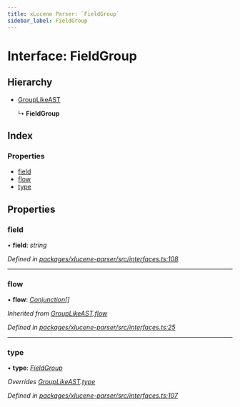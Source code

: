 ```yaml
---
title: xLucene Parser: `FieldGroup`
sidebar_label: FieldGroup
---
```


# Interface: FieldGroup

## Hierarchy

* [GroupLikeAST](grouplikeast.md)

  ↳ **FieldGroup**

## Index

### Properties

* [field](fieldgroup.md#field)
* [flow](fieldgroup.md#flow)
* [type](fieldgroup.md#type)

## Properties

###  field

• **field**: *string*

*Defined in [packages/xlucene-parser/src/interfaces.ts:108](https://github.com/terascope/teraslice/blob/b843209f9/packages/xlucene-parser/src/interfaces.ts#L108)*

___

###  flow

• **flow**: *[Conjunction](conjunction.md)[]*

*Inherited from [GroupLikeAST](grouplikeast.md).[flow](grouplikeast.md#flow)*

*Defined in [packages/xlucene-parser/src/interfaces.ts:25](https://github.com/terascope/teraslice/blob/b843209f9/packages/xlucene-parser/src/interfaces.ts#L25)*

___

###  type

• **type**: *[FieldGroup](../enums/asttype.md#fieldgroup)*

*Overrides [GroupLikeAST](grouplikeast.md).[type](grouplikeast.md#type)*

*Defined in [packages/xlucene-parser/src/interfaces.ts:107](https://github.com/terascope/teraslice/blob/b843209f9/packages/xlucene-parser/src/interfaces.ts#L107)*
